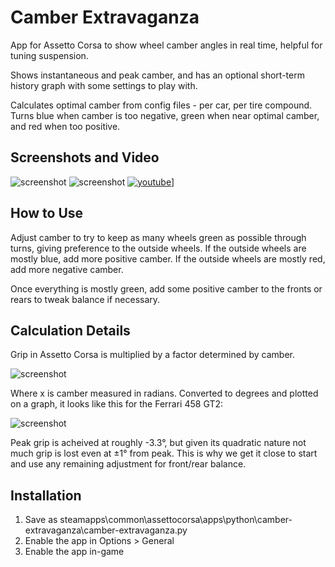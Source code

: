# Camber Extravaganza

App for Assetto Corsa to show wheel camber angles in real time, helpful for tuning suspension.

Shows instantaneous and peak camber, and has an optional short-term history graph with some settings to play with.

Calculates optimal camber from config files - per car, per tire compound.  Turns blue when camber is too negative, green when near optimal camber, and red when too positive.

## Screenshots and Video

![screenshot](https://i.redd.it/sn7joxj4uvey.png)
![screenshot](https://thumbs.gfycat.com/CourteousSlimyCanvasback-size_restricted.gif)
[![youtube](https://i.imgur.com/CjyzZ9t.png)](https://www.youtube.com/watch?v=IMbU8Rjkklg)]

## How to Use

Adjust camber to try to keep as many wheels green as possible through turns, giving preference to the outside wheels.  If the outside wheels are mostly blue, add more positive camber.  If the outside wheels are mostly red, add more negative camber.

Once everything is mostly green, add some positive camber to the fronts or rears to tweak balance if necessary.

## Calculation Details

Grip in Assetto Corsa is multiplied by a factor determined by camber.

![screenshot](https://i.imgur.com/CTAz7dG.png)

Where x is camber measured in radians. Converted to degrees and plotted on a graph, it looks like this for the Ferrari 458 GT2:

![screenshot](https://i.imgur.com/NphyF5V.png)

Peak grip is acheived at roughly -3.3°, but given its quadratic nature not much grip is lost even at ±1° from peak.  This is why we get it close to start and use any remaining adjustment for front/rear balance.

## Installation

1. Save as steamapps\common\assettocorsa\apps\python\camber-extravaganza\camber-extravaganza.py
2. Enable the app in Options > General
3. Enable the app in-game
